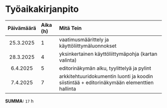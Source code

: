 # Työaikakirjanpito

| Päivämäärä | Aika (h) | Mitä Tein  |
| :---------:|:---------| :--------- |
| 25.3.2025 | 1 | vaatimusmäärittely ja käyttöliittymäluonnokset |
| 28.3.2025 | 4 | yksinkertainen käyttöliittymäpohja (kartan valinta) |
| 6.4.2025 | 5 | editorinäkymän alku, tyylittelyä ja pylint |
| 7.4.2025 | 7 | arkkitehtuuridokumentin luonti ja koodin siistintää + editorinäkymään elementtien hallinta |

**SUMMA:** `17` h
